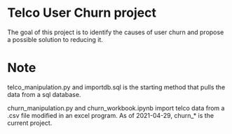 # Telco User Churn project
The goal of this project is to identify the causes of user churn and propose a possible solution to reducing it. 

# Note  
telco_manipulation.py and importdb.sql is the starting method that pulls the data from a sql database. 

churn_manipulation.py and churn_workbook.ipynb import telco data from a .csv file modified in an excel program. As of 2021-04-29, churn_* is the current project. 
